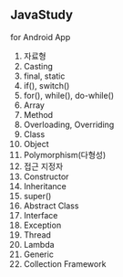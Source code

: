 ## JavaStudy
for Android App

1. 자료형
2. Casting
3. final, static
4. if(), switch()
5. for(), while(), do-while()
6. Array
7. Method
8. Overloading, Overriding
9. Class
10. Object
11. Polymorphism(다형성)
12. 접근 지정자
13. Constructor
14. Inheritance
15. super()
16. Abstract Class
17. Interface
18. Exception
19. Thread
20. Lambda
21. Generic
22. Collection Framework
